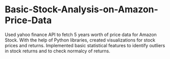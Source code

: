 # Basic-Stock-Analysis-on-Amazon-Price-Data
Used yahoo finance API to fetch 5 years worth of price data for Amazon Stock.
With the help of Python libraries, created visualizations for stock prices and returns.
Implemented basic statistical features to identify outliers in stock returns and to check normalcy of returns.
